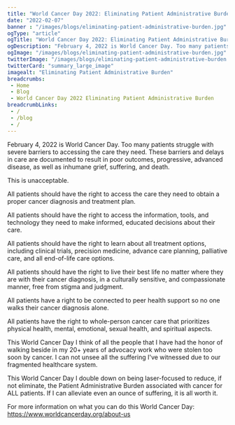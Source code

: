 ```yaml
--- 
title: "World Cancer Day 2022: Eliminating Patient Administrative Burden"
date: "2022-02-07"
banner : "/images/blogs/eliminating-patient-administrative-burden.jpg"
ogType: "article"
ogTitle: "World Cancer Day 2022: Eliminating Patient Administrative Burden | Unblock Health"
ogDescription: "February 4, 2022 is World Cancer Day. Too many patients struggle with severe barriers to accessing the care they need. These barriers and delays in care are documented to result in poor outcomes, progressive, advanced disease, as well as inhumane grief, suffering, and death."
ogImage: "/images/blogs/eliminating-patient-administrative-burden.jpg"
twitterImage: "/images/blogs/eliminating-patient-administrative-burden.jpg"
twitterCard: "summary_large_image"
imagealt: "Eliminating Patient Administrative Burden"
breadcrumbs:
 - Home
 - Blog
 - World Cancer Day 2022 Eliminating Patient Administrative Burden
breadcrumbLinks:
 - / 
 - /blog
 - / 
---
```


February 4, 2022 is World Cancer Day. Too many patients struggle with severe barriers to accessing the care they need. These barriers and delays in care are documented to result in poor outcomes, progressive, advanced disease, as well as inhumane grief, suffering, and death.

This is unacceptable.

All patients should have the right to access the care they need to obtain a proper cancer diagnosis and treatment plan.

All patients should have the right to access the information, tools, and technology they need to make informed, educated decisions about their care.

All patients should have the right to learn about all treatment options, including clinical trials, precision medicine, advance care planning, palliative care, and all end-of-life care options.

All patients should have the right to live their best life no matter where they are with their cancer diagnosis, in a culturally sensitive, and compassionate manner, free from stigma and judgment.

All patients have a right to be connected to peer health support so no one walks their cancer diagnosis alone.

All patients have the right to whole-person cancer care that prioritizes physical health, mental, emotional, sexual health, and spiritual aspects.

This World Cancer Day I think of all the people that I have had the honor of walking beside in my 20+ years of advocacy work who were stolen too soon by cancer. I can not unsee all the suffering I've witnessed due to our fragmented healthcare system.

This World Cancer Day I double down on being laser-focused to reduce, if not eliminate, the Patient Administrative Burden associated with cancer for ALL patients. If I can alleviate even an ounce of suffering, it is all worth it.

For more information on what you can do this World Cancer Day: <a href ="https://www.worldcancerday.org/about-us" target="_blank">https://www.worldcancerday.org/about-us</a>